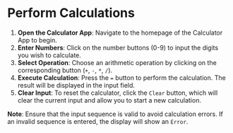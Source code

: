 # Perform Calculations

1. **Open the Calculator App**: Navigate to the homepage of the Calculator App to begin.
2. **Enter Numbers**: Click on the number buttons (0-9) to input the digits you wish to calculate.
3. **Select Operation**: Choose an arithmetic operation by clicking on the corresponding button (`+`, `-`, `*`, `/`).
4. **Execute Calculation**: Press the `=` button to perform the calculation. The result will be displayed in the input field.
5. **Clear Input**: To reset the calculator, click the `Clear` button, which will clear the current input and allow you to start a new calculation.

**Note**: Ensure that the input sequence is valid to avoid calculation errors. If an invalid sequence is entered, the display will show an `Error`.